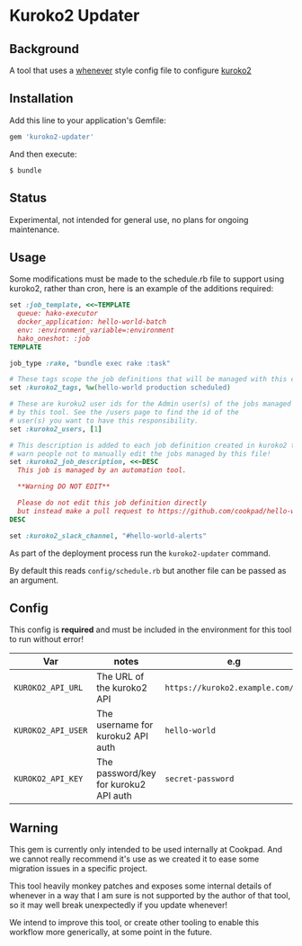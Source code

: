 # Kuroko2 Updater 

## Background

A tool that uses a [whenever](https://github.com/javan/whenever) style config
file to configure [kuroko2](https://github.com/cookpad/kuroko2)

## Installation

Add this line to your application's Gemfile:

```ruby
gem 'kuroko2-updater'
```

And then execute:

    $ bundle

## Status

Experimental, not intended for general use, no plans for ongoing maintenance.

## Usage

Some modifications must be made to the schedule.rb file to support using
kuroko2, rather than cron, here is an example of the additions required:


```ruby
set :job_template, <<~TEMPLATE
  queue: hako-executor
  docker_application: hello-world-batch
  env: :environment_variable=:environment
  hako_oneshot: :job
TEMPLATE

job_type :rake, "bundle exec rake :task"

# These tags scope the job definitions that will be managed with this config.
set :kuroko2_tags, %w(hello-world production scheduled)

# These are kuroku2 user ids for the Admin user(s) of the jobs managed
# by this tool. See the /users page to find the id of the
# user(s) you want to have this responsibility.
set :kuroko2_users, [1]

# This description is added to each job definition created in kuroko2 to
# warn people not to manually edit the jobs managed by this file!
set :kuroko2_job_description, <<~DESC
  This job is managed by an automation tool.

  **Warning DO NOT EDIT**

  Please do not edit this job definition directly
  but instead make a pull request to https://github.com/cookpad/hello-world/blob/master/config/schedule.rb
DESC

set :kuroko2_slack_channel, "#hello-world-alerts"
```

As part of the deployment process run the `kuroko2-updater` command.

By default this reads `config/schedule.rb` but another file can be passed as an argument.

## Config

This config is **required** and must be included in the environment for this
tool to run without error!

| Var | notes | e.g |
|-----|-------|-----|
| `KUROKO2_API_URL` | The URL of the kuroko2 API | `https://kuroko2.example.com/v1` |
| `KUROKO2_API_USER` | The username for kuroku2 API auth | `hello-world` |
| `KUROKO2_API_KEY` | The password/key for kuroku2 API auth | `secret-password` |

## Warning

This gem is currently only intended to be used internally at Cookpad. And we cannot
really recommend it's use as we created it to ease some migration issues in a
specific project.

This tool heavily monkey patches and exposes some internal details of whenever
in a way that I am sure is not supported by the author of that tool, so it
may well break unexpectedly if you update whenever!

We intend to improve this tool, or create other tooling to enable this workflow
more generically, at some point in the future.
